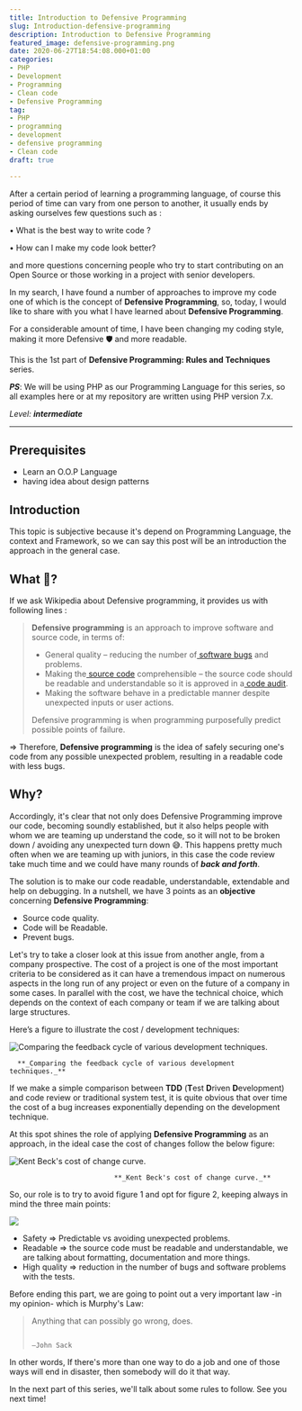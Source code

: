 ```yaml
---
title: Introduction to Defensive Programming
slug: Introduction-defensive-programming
description: Introduction to Defensive Programming
featured_image: defensive-programming.png
date: 2020-06-27T18:54:08.000+01:00
categories:
- PHP
- Development
- Programming
- Clean code
- Defensive Programming
tag:
- PHP
- programming
- development
- defensive programming
- Clean code
draft: true

---
```

After a certain period of learning a programming language, of course this period of time can vary from one person to another, it usually ends by asking ourselves few questions such as :

• What is the best way to write code ?

• How can I make my code look better?

and more questions concerning people who try to start contributing on an Open Source or those working in a project with senior developers.

In my search, I have found a number of approaches to improve my code one of which is the concept of **Defensive Programming**, so, today, I would like to share with you what I have learned about **Defensive Programming**.

For a considerable amount of time, I have been changing my coding style, making it more Defensive 🛡️ and more readable.

This is the 1st part of **Defensive Programming: Rules and Techniques** series.

**_PS_**: We will be using PHP as our Programming Language for this series, so all examples here or at my repository are written using PHP version 7.x.

_Level: **intermediate**_

***

## Prerequisites

* Learn an O.O.P Language
* having idea about design patterns

## Introduction

This topic is subjective because it's depend on Programming Language, the context and Framework, so we can say this post will be an introduction the approach in the general case.

## What 🤔?

If we ask Wikipedia about Defensive programming, it provides us with following lines :

> **Defensive programming** is an approach to improve software and source code, in terms of:
>
> * General quality – reducing the number of[ software bugs](https://en.wikipedia.org/wiki/Software_bug) and problems.
> * Making the[ source code](https://en.wikipedia.org/wiki/Source_code) comprehensible – the source code should be readable and understandable so it is approved in a[ code audit](https://en.wikipedia.org/wiki/Code_audit).
> * Making the software behave in a predictable manner despite unexpected inputs or user actions.
>
> Defensive programming is when programming purposefully predict possible points of failure.

=> Therefore, **Defensive programming** is the idea of safely securing one's code from any possible unexpected problem, resulting in a readable code with less bugs.

## Why?

Accordingly, it's clear that not only does Defensive Programming improve our code, becoming soundly established, but it also helps people with whom we are teaming up understand the code, so it will not to be broken down / avoiding any unexpected turn down 😅. This happens pretty much often when we are teaming up with juniors, in this case the code review take much time and we could have many rounds of **_back and forth_**.

The solution is to make our code readable, understandable, extendable and help on debugging. In a nutshell, we have 3 points as an **objective** concerning **Defensive Programming**:

* Source code quality.
* Code will be Readable.
* Prevent bugs.

Let's try to take a closer look at this issue from another angle, from a company prospective. The cost of a project is one of the most important criteria to be considered as it can have a tremendous impact on numerous aspects in the long run of any project or even on the future of a company in some cases. In parallel with the cost, we have the technical choice, which depends on the context of each company or team if we are talking about large structures.

Here’s a figure to illustrate the cost / development techniques:

![Comparing the feedback cycle of various development techniques.](/uploads/comparingtechniques.jpg "Comparing the feedback cycle of various development techniques.")

      **_Comparing the feedback cycle of various development techniques._**

If we make a simple comparison between **TDD** (**T**est **D**riven **D**evelopment) and code review or traditional system test, it is quite obvious that over time the cost of a bug increases exponentially depending on the development technique.

At this spot shines the role of applying **Defensive Programming** as an approach, in the ideal case the cost of changes follow the below figure:

![Kent Beck's cost of change curve.](http://AgileModeling.com/images/costOfChangeBeck.gif "Kent Beck's cost of change curve.")

                              **_Kent Beck's cost of change curve._**

So, our role is to try to avoid figure 1 and opt for figure 2, keeping always in mind the three main points:

![](/uploads/picture1.png)

* Safety          => Predictable vs avoiding unexpected problems.
* Readable     => the source code must be readable and understandable, we are talking about formatting, documentation and more things.
* High quality => reduction in the number of bugs and software problems with the tests.

Before ending this part, we are going to point out a very important law -in my opinion- which is Murphy's Law:

> Anything that can possibly go wrong, does.
>
>                                                                              –John Sack

In other words, If there's more than one way to do a job and one of those ways will end in disaster, then somebody will do it that way.

In the next part of this series, we'll talk about some rules to follow. See you next time!